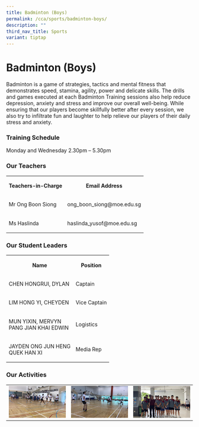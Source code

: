 ```yaml
---
title: Badminton (Boys)
permalink: /cca/sports/badminton-boys/
description: ""
third_nav_title: Sports
variant: tiptap
---
```

<h1><strong>Badminton (Boys)</strong></h1>
<p>Badminton is a game of strategies, tactics and mental fitness that demonstrates
speed, stamina, agility, power and delicate skills. The drills and games
executed at each Badminton Training sessions also help reduce depression,
anxiety and stress and improve our overall well-being. While ensuring that
our players become skillfully better after every session, we also try to
infiltrate fun and laughter to help relieve our players of their daily
stress and anxiety.&nbsp;</p>
<h3><strong>Training Schedule</strong></h3>
<p>Monday and Wednesday 2.30pm – 5.30pm</p>
<h3><strong>Our Teachers</strong></h3>
<table style="minWidth: 50px">
<colgroup>
<col>
<col>
</colgroup>
<tbody>
<tr>
<th rowspan="1" colspan="1">
<p>Teachers-in-Charge</p>
</th>
<th rowspan="1" colspan="1">
<p>Email Address</p>
</th>
</tr>
<tr>
<td rowspan="1" colspan="1">
<p>Mr Ong Boon Siong</p>
</td>
<td rowspan="1" colspan="1">
<p>ong_boon_siong@moe.edu.sg</p>
</td>
</tr>
<tr>
<td rowspan="1" colspan="1">
<p>Ms Haslinda</p>
</td>
<td rowspan="1" colspan="1">
<p>haslinda_yusof@moe.edu.sg</p>
</td>
</tr>
</tbody>
</table>
<h3><strong>Our Student Leaders</strong></h3>
<table style="minWidth: 50px">
<colgroup>
<col>
<col>
</colgroup>
<tbody>
<tr>
<th rowspan="1" colspan="1">
<p>Name</p>
</th>
<th rowspan="1" colspan="1">
<p>Position</p>
</th>
</tr>
<tr>
<td rowspan="1" colspan="1">
<p>CHEN HONGRUI, DYLAN</p>
</td>
<td rowspan="1" colspan="1">
<p>Captain</p>
</td>
</tr>
<tr>
<td rowspan="1" colspan="1">
<p>LIM HONG YI, CHEYDEN</p>
</td>
<td rowspan="1" colspan="1">
<p>Vice Captain</p>
</td>
</tr>
<tr>
<td rowspan="1" colspan="1">
<p>MUN YIXIN, MERVYN
<br>PANG JIAN KHAI EDWIN
<br>
</p>
</td>
<td rowspan="1" colspan="1">
<p>Logistics</p>
</td>
</tr>
<tr>
<td rowspan="1" colspan="1">
<p>JAYDEN ONG JUN HENG
<br>QUEK HAN XI
<br>
</p>
</td>
<td rowspan="1" colspan="1">
<p>Media Rep</p>
</td>
</tr>
</tbody>
</table>
<h3><strong>Our Activities</strong></h3>
<table style="minWidth: 75px">
<colgroup>
<col>
<col>
<col>
</colgroup>
<tbody>
<tr>
<td rowspan="1" colspan="1">
<div class="isomer-image-wrapper">
<img style="width: 100%" height="auto" width="100%" alt="" src="/images/Cca/Badminton%20(Boys)/Training%201.jpg">
</div>
</td>
<td rowspan="1" colspan="1">
<div class="isomer-image-wrapper">
<img style="width: 100%" height="auto" width="100%" alt="" src="/images/Cca/Badminton%20(Boys)/Training%202.jpg">
</div>
</td>
<td rowspan="1" colspan="1">
<div class="isomer-image-wrapper">
<img style="width: 100%" height="auto" width="100%" alt="" src="/images/Cca/Badminton%20(Boys)/Our%20School%20Team.jpeg">
</div>
</td>
</tr>
</tbody>
</table>
<p></p>